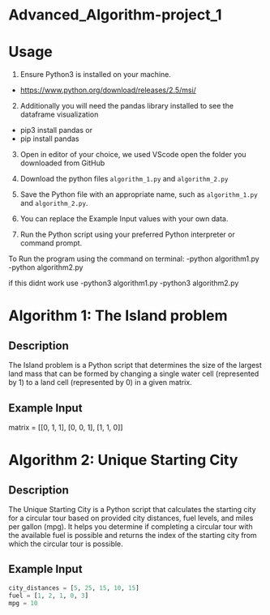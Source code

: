 # Advanced_Algorithm-project_1

# Usage
1. Ensure Python3 is installed on your machine.
- https://www.python.org/download/releases/2.5/msi/

2. Additionally you will need the pandas library installed to see the dataframe visualization
- pip3 install pandas
or
- pip install pandas
  
3.  Open in editor of your choice, we used VScode open the folder you downloaded from GitHub

4. Download the python files `algorithm_1.py` and `algorithm_2.py`

5. Save the Python file with an appropriate name, such as `algorithm_1.py` and `algorithm_2.py`.
   
6. You can replace the Example Input values with your own data.

7. Run the Python script using your preferred Python interpreter or command prompt.

To Run the program using the command on terminal: 
-python algorithm1.py
-python algorithm2.py

if this didnt work use 
-python3 algorithm1.py
-python3 algorithm2.py


# Algorithm 1: The Island problem

## Description
The Island problem is a Python script that determines the size of the largest land mass that can be formed by changing a single
water cell (represented by 1) to a land cell (represented by 0) in a given matrix.

## Example Input
matrix = [[0, 1, 1], [0, 0, 1], [1, 1, 0]]

# Algorithm 2: Unique Starting City

## Description
The Unique Starting City is a Python script that calculates the starting city for a circular tour based on provided city distances, fuel levels, and miles per gallon (mpg). It helps you determine if completing a circular tour with the available fuel is possible and returns the index of the starting city from which the circular tour is possible.

## Example Input
```python
city_distances = [5, 25, 15, 10, 15]
fuel = [1, 2, 1, 0, 3]
mpg = 10




